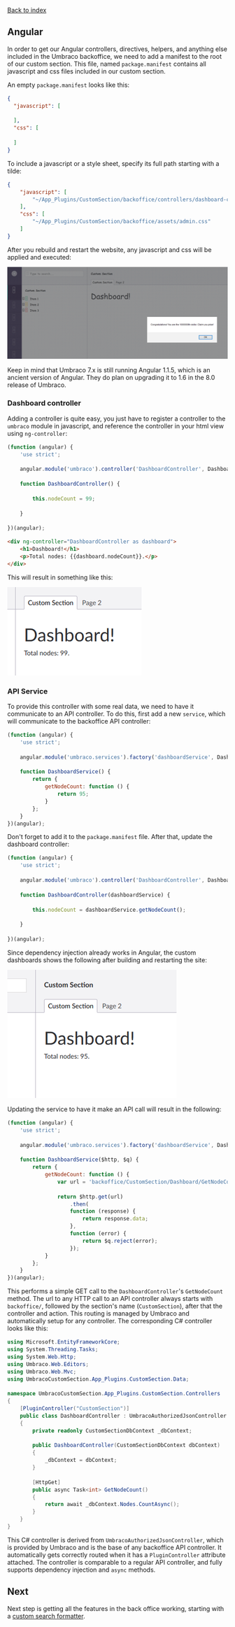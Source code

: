 ﻿[Back to index](index.md)

## Angular

In order to get our Angular controllers, directives, helpers, and anything else 
included in the Umbraco backoffice, we need to add a manifest to the root of our 
custom section. This file, named `package.manifest` contains all javascript and 
css files included in our custom section.

An empty `package.manifest` looks like this:

``` json
{
  "javascript": [
    
  ],
  "css": [

  ]
}
```

To include a javascript or a style sheet, specify its full path starting
with a tilde:

``` json
{
    "javascript": [
        "~/App_Plugins/CustomSection/backoffice/controllers/dashboard-controller.js"
    ],
    "css": [
        "~/App_Plugins/CustomSection/backoffice/assets/admin.css"
    ]
}
```

After you rebuild and restart the website, any javascript and css will be applied 
and executed:

![That's working](images/custom3.png)

Keep in mind that Umbraco 7.x is still running Angular 1.1.5, which is an ancient version
of Angular. They do plan on upgrading it to 1.6 in the 8.0 release of Umbraco.

### Dashboard controller

Adding a controller is quite easy, you just have to register a controller to the `umbraco`
module in javascript, and reference the controller in your html view using `ng-controller`:

``` js
(function (angular) {
    'use strict';

    angular.module('umbraco').controller('DashboardController', DashboardController);

    function DashboardController() {

        this.nodeCount = 99;

    }

})(angular);
```

``` html
<div ng-controller="DashboardController as dashboard">
    <h1>Dashboard!</h1>
    <p>Total nodes: {{dashboard.nodeCount}}.</p>
</div>
```

This will result in something like this:

![Node count on dashboard](images/custom4.png)

### API Service

To provide this controller with some real data, we need to have it communicate to an API
controller. To do this, first add a new `service`, which will communicate to the backoffice
API controller:

``` js
(function (angular) {
    'use strict';

    angular.module('umbraco.services').factory('dashboardService', DashboardService);

    function DashboardService() {
        return {
            getNodeCount: function () {
                return 95;
            }
        };
    }
})(angular);
```

Don't forget to add it to the `package.manifest` file. After that, update the dashboard 
controller:

``` js
(function (angular) {
    'use strict';

    angular.module('umbraco').controller('DashboardController', DashboardController);

    function DashboardController(dashboardService) {

        this.nodeCount = dashboardService.getNodeCount();

    }

})(angular);
```

Since dependency injection already works in Angular, the custom dashboards shows the following
after building and restarting the site:

![Service working](images/custom5.png)

Updating the service to have it make an API call will result in the following:

``` js
(function (angular) {
    'use strict';

    angular.module('umbraco.services').factory('dashboardService', DashboardService);

    function DashboardService($http, $q) {
        return {
            getNodeCount: function () {
                var url = 'backoffice/CustomSection/Dashboard/GetNodeCount';

                return $http.get(url)
                    .then(
                    function (response) {
                        return response.data;
                    },
                    function (error) {
                        return $q.reject(error);
                    });
            }
        };
    }
})(angular);
```

This performs a simple GET call to the `DashboardController`'s `GetNodeCount` method. The
url to any HTTP call to an API controller always starts with `backoffice/`, followed by 
the section's name (`CustomSection`), after that the controller and action. This routing is
managed by Umbraco and automatically setup for any controller. The corresponding C# controller
looks like this:

```cs
using Microsoft.EntityFrameworkCore;
using System.Threading.Tasks;
using System.Web.Http;
using Umbraco.Web.Editors;
using Umbraco.Web.Mvc;
using UmbracoCustomSection.App_Plugins.CustomSection.Data;

namespace UmbracoCustomSection.App_Plugins.CustomSection.Controllers
{
    [PluginController("CustomSection")]
    public class DashboardController : UmbracoAuthorizedJsonController
    {
        private readonly CustomSectionDbContext _dbContext;

        public DashboardController(CustomSectionDbContext dbContext)
        {
            _dbContext = dbContext;
        }

        [HttpGet]
        public async Task<int> GetNodeCount()
        {
            return await _dbContext.Nodes.CountAsync();
        }
    }
}
```

This C# controller is derived from `UmbracoAuthorizedJsonController`, which is provided by
Umbraco and is the base of any backoffice API controller. It automatically gets correctly routed
when it has a `PluginController` attribute attached. The controller is comparable to a regular 
API controller, and fully supports dependency injection and `async` methods. 

## Next

Next step is getting all the features in the back office working, starting with a 
[custom search formatter](custom_searchformatter.md).